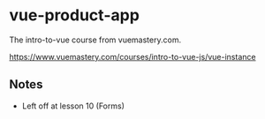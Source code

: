 # vue-product-app

The intro-to-vue course from vuemastery.com.

https://www.vuemastery.com/courses/intro-to-vue-js/vue-instance

## Notes

* Left off at lesson 10 (Forms)
